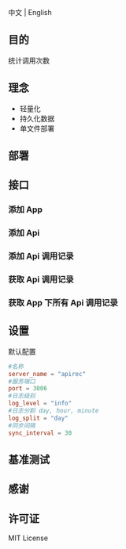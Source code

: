 中文 | English

## 目的

统计调用次数

## 理念

-   轻量化
-   持久化数据
-   单文件部署

## 部署

## 接口

### 添加 App

### 添加 Api

### 添加 Api 调用记录

### 获取 Api 调用记录

### 获取 App 下所有 Api 调用记录

## 设置

默认配置

```toml
#名称
server_name = "apirec"
#服务端口
port = 3006
#日志级别
log_level = "info"
#日志分割 day, hour, minute
log_split = "day"
#同步间隔
sync_interval = 30

```

## 基准测试

## 感谢

## 许可证

MIT License
